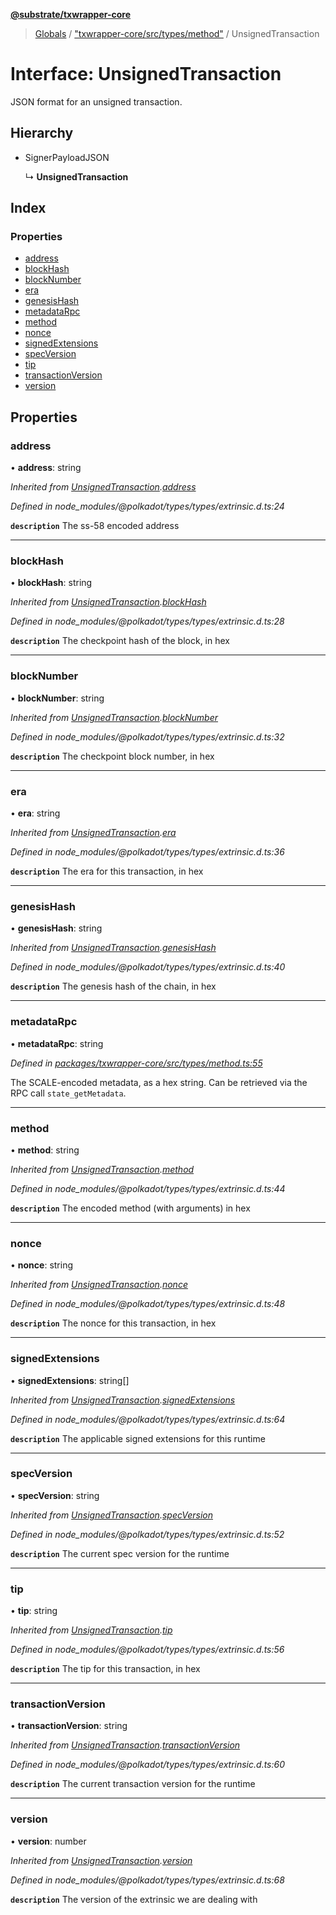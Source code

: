 **[@substrate/txwrapper-core](../README.md)**

> [Globals](../globals.md) / ["txwrapper-core/src/types/method"](../modules/_txwrapper_core_src_types_method_.md) / UnsignedTransaction

# Interface: UnsignedTransaction

JSON format for an unsigned transaction.

## Hierarchy

* SignerPayloadJSON

  ↳ **UnsignedTransaction**

## Index

### Properties

* [address](_txwrapper_core_src_types_method_.unsignedtransaction.md#address)
* [blockHash](_txwrapper_core_src_types_method_.unsignedtransaction.md#blockhash)
* [blockNumber](_txwrapper_core_src_types_method_.unsignedtransaction.md#blocknumber)
* [era](_txwrapper_core_src_types_method_.unsignedtransaction.md#era)
* [genesisHash](_txwrapper_core_src_types_method_.unsignedtransaction.md#genesishash)
* [metadataRpc](_txwrapper_core_src_types_method_.unsignedtransaction.md#metadatarpc)
* [method](_txwrapper_core_src_types_method_.unsignedtransaction.md#method)
* [nonce](_txwrapper_core_src_types_method_.unsignedtransaction.md#nonce)
* [signedExtensions](_txwrapper_core_src_types_method_.unsignedtransaction.md#signedextensions)
* [specVersion](_txwrapper_core_src_types_method_.unsignedtransaction.md#specversion)
* [tip](_txwrapper_core_src_types_method_.unsignedtransaction.md#tip)
* [transactionVersion](_txwrapper_core_src_types_method_.unsignedtransaction.md#transactionversion)
* [version](_txwrapper_core_src_types_method_.unsignedtransaction.md#version)

## Properties

### address

•  **address**: string

*Inherited from [UnsignedTransaction](_txwrapper_core_src_types_method_.unsignedtransaction.md).[address](_txwrapper_core_src_types_method_.unsignedtransaction.md#address)*

*Defined in node_modules/@polkadot/types/types/extrinsic.d.ts:24*

**`description`** The ss-58 encoded address

___

### blockHash

•  **blockHash**: string

*Inherited from [UnsignedTransaction](_txwrapper_core_src_types_method_.unsignedtransaction.md).[blockHash](_txwrapper_core_src_types_method_.unsignedtransaction.md#blockhash)*

*Defined in node_modules/@polkadot/types/types/extrinsic.d.ts:28*

**`description`** The checkpoint hash of the block, in hex

___

### blockNumber

•  **blockNumber**: string

*Inherited from [UnsignedTransaction](_txwrapper_core_src_types_method_.unsignedtransaction.md).[blockNumber](_txwrapper_core_src_types_method_.unsignedtransaction.md#blocknumber)*

*Defined in node_modules/@polkadot/types/types/extrinsic.d.ts:32*

**`description`** The checkpoint block number, in hex

___

### era

•  **era**: string

*Inherited from [UnsignedTransaction](_txwrapper_core_src_types_method_.unsignedtransaction.md).[era](_txwrapper_core_src_types_method_.unsignedtransaction.md#era)*

*Defined in node_modules/@polkadot/types/types/extrinsic.d.ts:36*

**`description`** The era for this transaction, in hex

___

### genesisHash

•  **genesisHash**: string

*Inherited from [UnsignedTransaction](_txwrapper_core_src_types_method_.unsignedtransaction.md).[genesisHash](_txwrapper_core_src_types_method_.unsignedtransaction.md#genesishash)*

*Defined in node_modules/@polkadot/types/types/extrinsic.d.ts:40*

**`description`** The genesis hash of the chain, in hex

___

### metadataRpc

•  **metadataRpc**: string

*Defined in [packages/txwrapper-core/src/types/method.ts:55](https://github.com/paritytech/txwrapper-core/blob/33adddf/packages/txwrapper-core/src/types/method.ts#L55)*

The SCALE-encoded metadata, as a hex string. Can be retrieved via the RPC
call `state_getMetadata`.

___

### method

•  **method**: string

*Inherited from [UnsignedTransaction](_txwrapper_core_src_types_method_.unsignedtransaction.md).[method](_txwrapper_core_src_types_method_.unsignedtransaction.md#method)*

*Defined in node_modules/@polkadot/types/types/extrinsic.d.ts:44*

**`description`** The encoded method (with arguments) in hex

___

### nonce

•  **nonce**: string

*Inherited from [UnsignedTransaction](_txwrapper_core_src_types_method_.unsignedtransaction.md).[nonce](_txwrapper_core_src_types_method_.unsignedtransaction.md#nonce)*

*Defined in node_modules/@polkadot/types/types/extrinsic.d.ts:48*

**`description`** The nonce for this transaction, in hex

___

### signedExtensions

•  **signedExtensions**: string[]

*Inherited from [UnsignedTransaction](_txwrapper_core_src_types_method_.unsignedtransaction.md).[signedExtensions](_txwrapper_core_src_types_method_.unsignedtransaction.md#signedextensions)*

*Defined in node_modules/@polkadot/types/types/extrinsic.d.ts:64*

**`description`** The applicable signed extensions for this runtime

___

### specVersion

•  **specVersion**: string

*Inherited from [UnsignedTransaction](_txwrapper_core_src_types_method_.unsignedtransaction.md).[specVersion](_txwrapper_core_src_types_method_.unsignedtransaction.md#specversion)*

*Defined in node_modules/@polkadot/types/types/extrinsic.d.ts:52*

**`description`** The current spec version for the runtime

___

### tip

•  **tip**: string

*Inherited from [UnsignedTransaction](_txwrapper_core_src_types_method_.unsignedtransaction.md).[tip](_txwrapper_core_src_types_method_.unsignedtransaction.md#tip)*

*Defined in node_modules/@polkadot/types/types/extrinsic.d.ts:56*

**`description`** The tip for this transaction, in hex

___

### transactionVersion

•  **transactionVersion**: string

*Inherited from [UnsignedTransaction](_txwrapper_core_src_types_method_.unsignedtransaction.md).[transactionVersion](_txwrapper_core_src_types_method_.unsignedtransaction.md#transactionversion)*

*Defined in node_modules/@polkadot/types/types/extrinsic.d.ts:60*

**`description`** The current transaction version for the runtime

___

### version

•  **version**: number

*Inherited from [UnsignedTransaction](_txwrapper_core_src_types_method_.unsignedtransaction.md).[version](_txwrapper_core_src_types_method_.unsignedtransaction.md#version)*

*Defined in node_modules/@polkadot/types/types/extrinsic.d.ts:68*

**`description`** The version of the extrinsic we are dealing with
